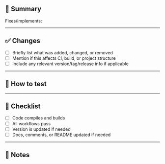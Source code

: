 ## 📌 Summary

<!-- What does this PR do? Why is it needed? -->
Fixes/implements: <!-- Optional: Issue or task this relates to -->

---

## ✅ Changes

- [ ] Briefly list what was added, changed, or removed
- [ ] Mention if this affects CI, build, or project structure
- [ ] Include any relevant version/tag/release info if applicable

---

## 🧪 How to test

<!-- Optional: steps to test the change, if relevant -->

---

## 🚨 Checklist

- [ ] Code compiles and builds
- [ ] All workflows pass
- [ ] Version is updated if needed
- [ ] Docs, comments, or README updated if needed

---

## 🤔 Notes

<!-- Optional: anything else worth mentioning -->
